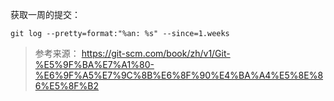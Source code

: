 获取一周的提交：
```
git log --pretty=format:"%an: %s" --since=1.weeks
```


> 参考来源：
> https://git-scm.com/book/zh/v1/Git-%E5%9F%BA%E7%A1%80-%E6%9F%A5%E7%9C%8B%E6%8F%90%E4%BA%A4%E5%8E%86%E5%8F%B2
















